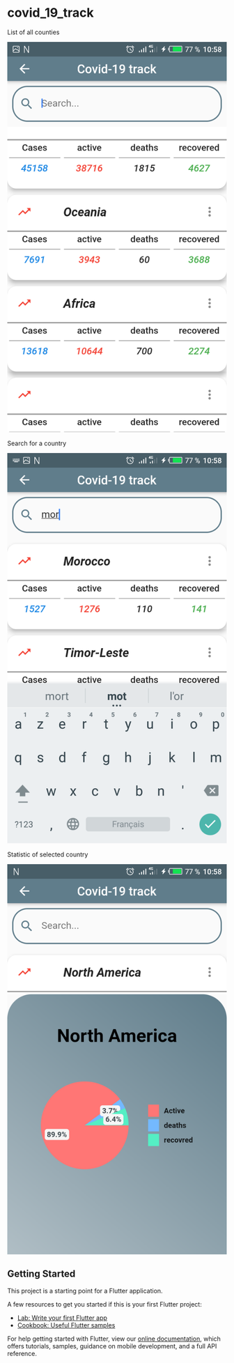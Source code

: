 # covid_19_track

<p>List of all counties </p>

![alt text](https://raw.githubusercontent.com/Abdelouahedd/covid_19_track/master/images/img2.png)
<p>Search for a country</p>

![alt text](https://raw.githubusercontent.com/Abdelouahedd/covid_19_track/master/images/img3.png)

<p>Statistic of selected country</p>

![alt text](https://raw.githubusercontent.com/Abdelouahedd/covid_19_track/master/images/img1.png)
 
## Getting Started

This project is a starting point for a Flutter application.

A few resources to get you started if this is your first Flutter project:

- [Lab: Write your first Flutter app](https://flutter.dev/docs/get-started/codelab)
- [Cookbook: Useful Flutter samples](https://flutter.dev/docs/cookbook)

For help getting started with Flutter, view our
[online documentation](https://flutter.dev/docs), which offers tutorials,
samples, guidance on mobile development, and a full API reference.
